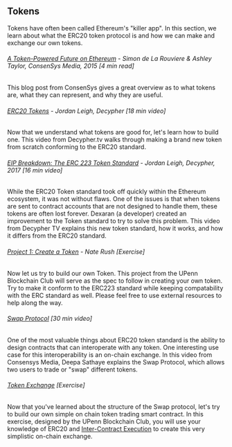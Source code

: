 ## Tokens

Tokens have often been called Ethereum's "killer app".  In this section, we learn about what the ERC20 token protocol is and how we can make and exchange our own tokens.

###### [A Token-Powered Future on Ethereum](https://medium.com/@ConsenSys/tokens-on-ethereum-e9e61dac9b4e) - Simon de La Rouviere & Ashley Taylor, ConsenSys Media, 2015 \[4 min read\]

This blog post from ConsenSys gives a great overview as to what tokens are, what they can represent, and why they are useful.

###### [ERC20 Tokens](http://decypher.tv/series/ethereum-development/video/20) - Jordan Leigh, Decypher \[18 min video\]

Now that we understand what tokens are good for, let's learn how to build one.  This video from Decypher.tv walks through making a brand new token from scratch conforming to the ERC20 standard.

###### [EIP Breakdown: The ERC 223 Token Standard](https://www.youtube.com/watch?v=GS62VNyPVHs) - Jordan Leigh, Decypher, 2017 \[16 min video\]

While the ERC20 Token standard took off quickly within the Ethereum ecosystem, it was not without flaws.  One of the issues is that when tokens are sent to contract accounts that are not designed to handle them, these tokens are often lost forever.  Dexaran \(a developer\) created an improvement to the Token standard to try to solve this problem.  This video from Decypher TV explains this new token standard, how it works, and how it differs from the ERC20 standard.

###### [Project 1: Create a Token](https://docs.google.com/document/d/13ch2E-yQvs0MnxXcFHe3K5zTRSNZjqjln38DqHL--to/edit?usp=sharing) - Nate Rush \[Exercise\]

Now let us try to build our own Token.  This project from the UPenn Blockchain Club will serve as the spec to follow in creating your own token.  Try to make it conform to the ERC223 standard while keeping compatability with the ERC standard as well.  Please feel free to use external resources to help along the way.

###### [Swap Protocol](https://www.youtube.com/watch?v=lVmqHNtYdCE&feature=youtu.be) \[30 min video\]

One of the most valuable things about ERC20 token standard is the ability to design contracts that can interoperate with any token.  One interesting use case for this interoperability is an on-chain exchange.  In this video from Consensys Media, Deepa Sathaye explains the Swap Protocol, which allows two users to trade or "swap" different tokens.

###### [Token Exchange](https://docs.google.com/document/d/1kKKFvQQExN045pX2cFA_fJFY6ZsGhrtPWG73klNsVDg/edit) \[Exercise\]

Now that you've learned about the structure of the Swap protocol, let's try to build our own simple on chain token trading smart contract.  In this exercise, designed by the UPenn Blockchain Club, you will use your knowledge of ERC20 and [Inter-Contract Execution](/dev-environment-i/inter-contract-execution.md) to create this very simplistic on-chain exchange.

